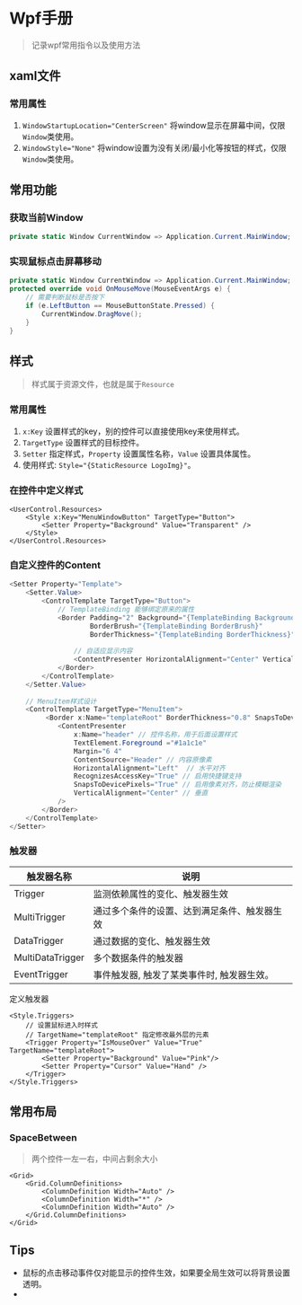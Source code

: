 # Wpf手册

> 记录wpf常用指令以及使用方法

## xaml文件

### 常用属性

1. `WindowStartupLocation="CenterScreen"` 将window显示在屏幕中间，仅限`Window`类使用。
2. `WindowStyle="None"` 将window设置为没有关闭/最小化等按钮的样式，仅限`Window`类使用。

## 常用功能

### 获取当前Window

```c#
private static Window CurrentWindow => Application.Current.MainWindow;
```



### 实现鼠标点击屏幕移动

```c#
private static Window CurrentWindow => Application.Current.MainWindow;
protected override void OnMouseMove(MouseEventArgs e) {
    // 需要判断鼠标是否按下
    if (e.LeftButton == MouseButtonState.Pressed) {
        CurrentWindow.DragMove();
    }
}
```

## 样式

> 样式属于资源文件，也就是属于`Resource`

### 常用属性

1. `x:Key` 设置样式的key，别的控件可以直接使用key来使用样式。
2. `TargetType` 设置样式的目标控件。
3. `Setter` 指定样式，`Property` 设置属性名称，`Value` 设置具体属性。
4. 使用样式:  `Style="{StaticResource LogoImg}"`。

### 在控件中定义样式

```xaml
<UserControl.Resources>
    <Style x:Key="MenuWindowButton" TargetType="Button">
        <Setter Property="Background" Value="Transparent" />
    </Style>
</UserControl.Resources>
```

### 自定义控件的Content

```c#
<Setter Property="Template">
    <Setter.Value>
        <ControlTemplate TargetType="Button">
    		// TemplateBinding 能够绑定原来的属性
            <Border Padding="2" Background="{TemplateBinding Background}" 
                    BorderBrush="{TemplateBinding BorderBrush}" 
                    BorderThickness="{TemplateBinding BorderThickness}">
    
    			// 自适应显示内容
                <ContentPresenter HorizontalAlignment="Center" VerticalAlignment="Center" />
            </Border>
        </ControlTemplate>
    </Setter.Value>
    
    // MenuItem样式设计
    <ControlTemplate TargetType="MenuItem">
         <Border x:Name="templateRoot" BorderThickness="0.8" SnapsToDevicePixels="true">
            <ContentPresenter 
                x:Name="header" // 控件名称，用于后面设置样式
                TextElement.Foreground ="#1a1c1e" 
                Margin="6 4" 
                ContentSource="Header" // 内容原像素
                HorizontalAlignment="Left"  // 水平对齐
                RecognizesAccessKey="True" // 启用快捷键支持 
                SnapsToDevicePixels="True" // 启用像素对齐，防止模糊渲染
                VerticalAlignment="Center" // 垂直
            />
        </Border>
    </ControlTemplate>
</Setter>
```



### 触发器

| 触发器名称       | 说明                                         |
| ---------------- | -------------------------------------------- |
| Trigger          | 监测依赖属性的变化、触发器生效               |
| MultiTrigger     | 通过多个条件的设置、达到满足条件、触发器生效 |
| DataTrigger      | 通过数据的变化、触发器生效                   |
| MultiDataTrigger | 多个数据条件的触发器                         |
| EventTrigger     | 事件触发器, 触发了某类事件时, 触发器生效。   |

定义触发器

```xaml
<Style.Triggers>
    // 设置鼠标进入时样式
    // TargetName="templateRoot" 指定修改最外层的元素
    <Trigger Property="IsMouseOver" Value="True" TargetName="templateRoot">
        <Setter Property="Background" Value="Pink"/>
        <Setter Property="Cursor" Value="Hand" />
    </Trigger>                
</Style.Triggers>
```

## 常用布局

### SpaceBetween

> 两个控件一左一右，中间占剩余大小

```xaml
<Grid>
    <Grid.ColumnDefinitions>
        <ColumnDefinition Width="Auto" />
        <ColumnDefinition Width="*" /> 
        <ColumnDefinition Width="Auto" />
    </Grid.ColumnDefinitions>
</Grid>
```

## Tips

- 鼠标的点击移动事件仅对能显示的控件生效，如果要全局生效可以将背景设置透明。
- 